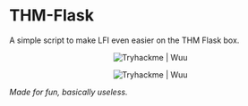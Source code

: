 # THM-Flask
A simple script to make LFI even easier on the THM Flask box. 

<p align="center">
  <img src="https://tryhackme-badges.s3.amazonaws.com/wuu.png" alt="Tryhackme | Wuu"/>
</p>
<p align="center">
  <img src="https://raw.githubusercontent.com/csduncan06/THM-Flask/main/Screenshot%202023-01-28%20054330.png" alt="Tryhackme | Wuu"/>
</p>

*Made for fun, basically useless.*
